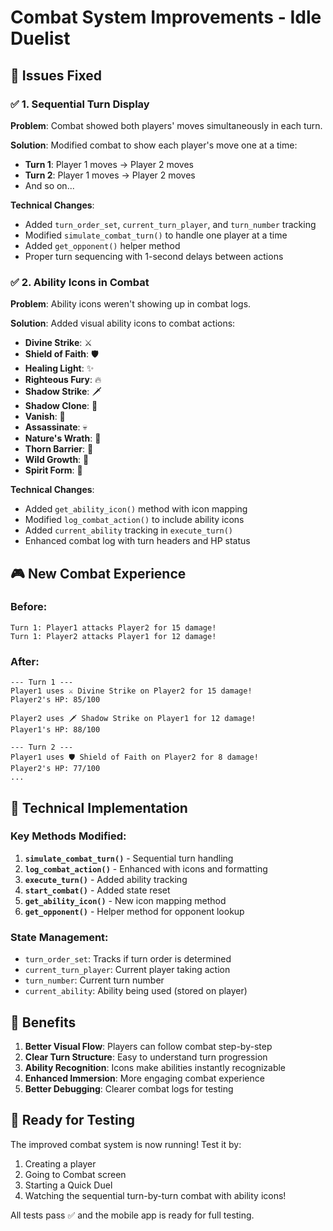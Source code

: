 # Combat System Improvements - Idle Duelist

## 🎯 **Issues Fixed**

### ✅ **1. Sequential Turn Display**
**Problem**: Combat showed both players' moves simultaneously in each turn.

**Solution**: Modified combat to show each player's move one at a time:
- **Turn 1**: Player 1 moves → Player 2 moves
- **Turn 2**: Player 1 moves → Player 2 moves
- And so on...

**Technical Changes**:
- Added `turn_order_set`, `current_turn_player`, and `turn_number` tracking
- Modified `simulate_combat_turn()` to handle one player at a time
- Added `get_opponent()` helper method
- Proper turn sequencing with 1-second delays between actions

### ✅ **2. Ability Icons in Combat**
**Problem**: Ability icons weren't showing up in combat logs.

**Solution**: Added visual ability icons to combat actions:
- **Divine Strike**: ⚔️
- **Shield of Faith**: 🛡️
- **Healing Light**: ✨
- **Righteous Fury**: 🔥
- **Shadow Strike**: 🗡️
- **Shadow Clone**: 👥
- **Vanish**: 👻
- **Assassinate**: 💀
- **Nature's Wrath**: 🌿
- **Thorn Barrier**: 🌵
- **Wild Growth**: 🌱
- **Spirit Form**: 👻

**Technical Changes**:
- Added `get_ability_icon()` method with icon mapping
- Modified `log_combat_action()` to include ability icons
- Added `current_ability` tracking in `execute_turn()`
- Enhanced combat log with turn headers and HP status

## 🎮 **New Combat Experience**

### **Before**:
```
Turn 1: Player1 attacks Player2 for 15 damage!
Turn 1: Player2 attacks Player1 for 12 damage!
```

### **After**:
```
--- Turn 1 ---
Player1 uses ⚔️ Divine Strike on Player2 for 15 damage!
Player2's HP: 85/100

Player2 uses 🗡️ Shadow Strike on Player1 for 12 damage!
Player1's HP: 88/100

--- Turn 2 ---
Player1 uses 🛡️ Shield of Faith on Player2 for 8 damage!
Player2's HP: 77/100
...
```

## 🔧 **Technical Implementation**

### **Key Methods Modified**:
1. **`simulate_combat_turn()`** - Sequential turn handling
2. **`log_combat_action()`** - Enhanced with icons and formatting
3. **`execute_turn()`** - Added ability tracking
4. **`start_combat()`** - Added state reset
5. **`get_ability_icon()`** - New icon mapping method
6. **`get_opponent()`** - Helper method for opponent lookup

### **State Management**:
- `turn_order_set`: Tracks if turn order is determined
- `current_turn_player`: Current player taking action
- `turn_number`: Current turn number
- `current_ability`: Ability being used (stored on player)

## 🎯 **Benefits**

1. **Better Visual Flow**: Players can follow combat step-by-step
2. **Clear Turn Structure**: Easy to understand turn progression
3. **Ability Recognition**: Icons make abilities instantly recognizable
4. **Enhanced Immersion**: More engaging combat experience
5. **Better Debugging**: Clearer combat logs for testing

## 🚀 **Ready for Testing**

The improved combat system is now running! Test it by:
1. Creating a player
2. Going to Combat screen
3. Starting a Quick Duel
4. Watching the sequential turn-by-turn combat with ability icons!

All tests pass ✅ and the mobile app is ready for full testing.







